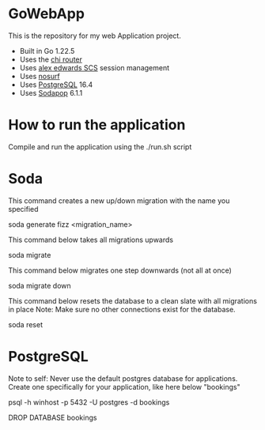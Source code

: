 # GoWebApp
This is the repository for my web Application project.

- Built in Go 1.22.5
- Uses the [chi router](https://github.com/go-chi/chi)
- Uses [alex edwards SCS](https://github.com/alexedwards/scs/v2) session management
- Uses [nosurf](https://github.com/justinas/nosurf)
- Uses [PostgreSQL](https://www.postgresql.org/download/windows/) 16.4
- Uses [Sodapop](https://gobuffalo.io/documentation/database/pop/) 6.1.1


# How to run the application
Compile and run the application using the ./run.sh script

# Soda
This command creates a new up/down migration with the name you specified

soda generate fizz <migration_name>

This command below takes all migrations upwards

soda migrate

This command below migrates one step downwards (not all at once)

soda migrate down

This command below resets the database to a clean slate with all migrations in place
Note: Make sure no other connections exist for the database.

soda reset

# PostgreSQL
Note to self: Never use the default postgres database for applications.
Create one specifically for your application, like here below "bookings"

psql -h winhost -p 5432 -U postgres -d bookings

DROP DATABASE bookings